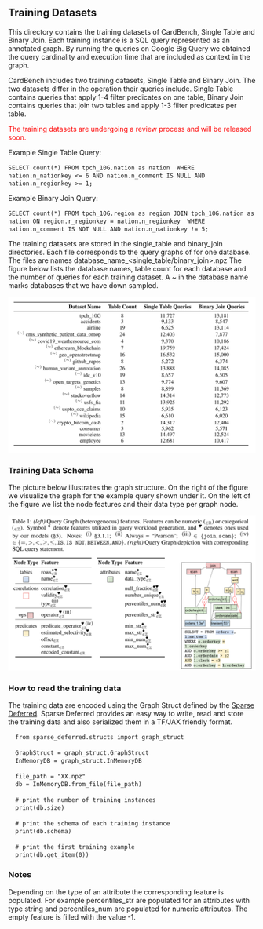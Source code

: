## Training Datasets

This directory contains the training datasets of CardBench, Single Table and Binary Join.
Each training instance is a SQL query represented as an annotated graph. By running the queries on Google Big Query we obtained the query cardinality and execution time that are included as context in the graph.

CardBench includes two training datasets, Single Table and Binary Join. The two datasets differ in the operation their queries include. Single Table contains queries that apply 1-4 filter predicates on one table, Binary Join contains queries that join two tables and apply 1-3 filter predicates per table.

<span style="color:red">
The training datasets are undergoing a review process and will be released soon.
</span>

Example Single Table Query:

```
SELECT count(*) FROM tpch_10G.nation as nation  WHERE nation.n_nationkey <= 6 AND nation.n_comment IS NULL AND nation.n_regionkey >= 1;
```

Example Binary Join Query:

```
SELECT count(*) FROM tpch_10G.region as region JOIN tpch_10G.nation as nation ON region.r_regionkey = nation.n_regionkey  WHERE nation.n_comment IS NOT NULL AND nation.n_nationkey != 5;
```

The training datasets are stored in the single_table and binary_join directories. Each file corresponds to the query graphs of for one database. The files are names database_name_\<single_table/binary_join\>.npz
The figure below lists the database names, table count for each database and the number of queries for each training dataset. A ~ in the database name marks databases that we have down sampled.

![training datasets](figures/training_datasets.png)



### Training Data Schema

The picture below illustrates the graph structure. On the right of the figure we visualize the graph for the example query shown under it. On the left of the figure we list the node features and their data type per graph node.

![graph figure](figures/graph_figure.png)


### How to read the training data

The training data are encoded using the Graph Struct defined by the [Sparse Deferred](https://github.com/google-research/google-research/tree/master/sparse_deferred). Sparse Deferred provides an easy way to write, read and store the training data and also serialized them in a TF/JAX friendly format.


```
  from sparse_deferred.structs import graph_struct

  GraphStruct = graph_struct.GraphStruct
  InMemoryDB = graph_struct.InMemoryDB

  file_path = "XX.npz"
  db = InMemoryDB.from_file(file_path)

  # print the number of training instances
  print(db.size)

  # print the schema of each training instance
  print(db.schema)

  # print the first training example
  print(db.get_item(0))

```

### Notes

Depending on the type of an attribute the corresponding feature is populated. For example percentiles_str are populated for an attributes with type string and percentiles_num are populated for numeric attributes. The empty feature is filled with the value -1.